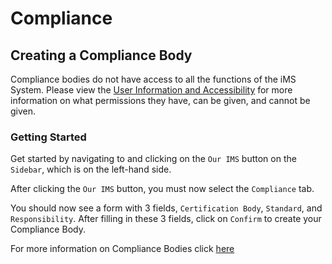 # Compliance

## Creating a Compliance Body

Compliance bodies do not have access to all the functions of the iMS System. Please view the [User Information and Accessibility][Info] for more information on what permissions they have, can be given, and cannot be given.

### Getting Started

Get started by navigating to and clicking on the `Our IMS` button on the `Sidebar`, which is on the left-hand side.

After clicking the `Our IMS` button, you must now select the `Compliance` tab.

You should now see a form with 3 fields, `Certification Body`, `Standard`, and `Responsibility`. After filling in these 3 fields, click on `Confirm` to create your Compliance Body. 

For more information on Compliance Bodies click [here][Our IMS]

[Info]: ../../info "User Information and Accessibility"
[Our IMS]: ./our_ims#compliance-bodies "Our IMS"